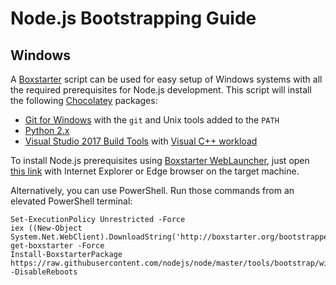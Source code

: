 # Node.js Bootstrapping Guide

## Windows

A [Boxstarter][] script can be used for easy setup of Windows systems with all
the required prerequisites for Node.js development. This script will install
the following [Chocolatey] packages:
  * [Git for Windows][] with the `git` and Unix tools added to the `PATH`
  * [Python 2.x][]
  * [Visual Studio 2017 Build Tools][] with [Visual C++ workload][]

To install Node.js prerequisites using [Boxstarter WebLauncher][], just open
[this link](http://boxstarter.org/package/nr/url?https://raw.githubusercontent.com/nodejs/node/master/tools/bootstrap/windows_boxstarter)
with Internet Explorer or Edge browser on the target machine.

Alternatively, you can use PowerShell. Run those commands from an elevated
PowerShell terminal:
```console
Set-ExecutionPolicy Unrestricted -Force
iex ((New-Object System.Net.WebClient).DownloadString('http://boxstarter.org/bootstrapper.ps1'))
get-boxstarter -Force
Install-BoxstarterPackage https://raw.githubusercontent.com/nodejs/node/master/tools/bootstrap/windows_boxstarter -DisableReboots
```

[Boxstarter]: http://boxstarter.org/
[Boxstarter WebLauncher]: http://boxstarter.org/WebLauncher
[Chocolatey]: https://chocolatey.org/
[Git for Windows]: https://chocolatey.org/packages/git
[Python 2.x]: https://chocolatey.org/packages/python2
[Visual Studio 2017 Build Tools]: https://chocolatey.org/packages/visualstudio2017buildtools
[Visual C++ workload]: https://chocolatey.org/packages/visualstudio2017-workload-vctools


